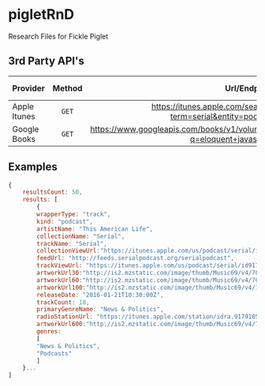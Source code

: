 # pigletRnD
Research Files for Fickle Piglet

## 3rd Party API's


| Provider        | Method      | Url/Endpoint  | Example Number |
| ------------- |:-------------:| ------------:|------------:|
| Apple Itunes | `GET` | https://itunes.apple.com/search?term=serial&entity=podcast | 1 |
| Google Books | `GET` | https://www.googleapis.com/books/v1/volumes?q=eloquent+javascript | 2 |


## Examples

```Javascript
{
	resultsCount: 50,
	results: [
		{
		wrapperType: "track",
		kind: "podcast",
		artistName: "This American Life",
		collectionName: "Serial",
		trackName: "Serial",
		collectionViewUrl:"https://itunes.apple.com/us/podcast/serial/id917918570?mt=2&uo=4",
		feedUrl: "http://feeds.serialpodcast.org/serialpodcast",
		trackViewUrl: "https://itunes.apple.com/us/podcast/serial/id917918570?mt=2&uo=4",
		artworkUrl30:"http://is2.mzstatic.com/image/thumb/Music69/v4/70/c9/71/70c97133-f3a8-738e-ea2c-27a6dc7d9731/source/30x30bb.jpg",
		artworkUrl60:"http://is2.mzstatic.com/image/thumb/Music69/v4/70/c9/71/70c97133-f3a8-738e-ea2c-27a6dc7d9731/source/60x60bb.jpg",
		artworkUrl100:"http://is2.mzstatic.com/image/thumb/Music69/v4/70/c9/71/70c97133-f3a8-738e-ea2c-27a6dc7d9731/source/100x100bb.jpg",
		releaseDate: "2016-01-21T10:30:00Z",
		trackCount: 18,
		primaryGenreName: "News & Politics",
		radioStationUrl: "https://itunes.apple.com/station/idra.917918570",
		artworkUrl600:"http://is2.mzstatic.com/image/thumb/Music69/v4/70/c9/71/70c97133-f3a8-738e-ea2c-27a6dc7d9731/source/600x600bb.jpg",
		genres: 
		[
		"News & Politics",
		"Podcasts"
		]
	}...
]
```



